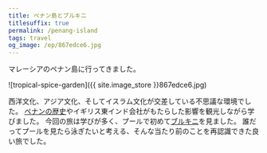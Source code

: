 ```yaml
---
title: ペナン島とブルキニ
titlesuffix: true
permalink: /penang-island
tags: travel
og_image: /ep/867edce6.jpg
---
```


マレーシアのペナン島に行ってきました。

![tropical-spice-garden]({{ site.image_store }}867edce6.jpg)

西洋文化、アジア文化、そしてイスラム文化が交差している不思議な環境でした。
[ペナンの歴史](https://ja.wikipedia.org/wiki/%E3%83%9A%E3%83%8A%E3%83%B3%E3%81%AE%E6%AD%B4%E5%8F%B2)やイギリス東インド会社がもたらした影響を観光しながら学びました。
今回の旅は学びが多く、プールで初めて[ブルキニ](https://ja.wikipedia.org/wiki/%E3%83%96%E3%83%AB%E3%82%AD%E3%83%8B)を見ました。
誰だってプールを見たら泳ぎたいと考える、そんな当たり前のことを再認識できた良い旅でした。
